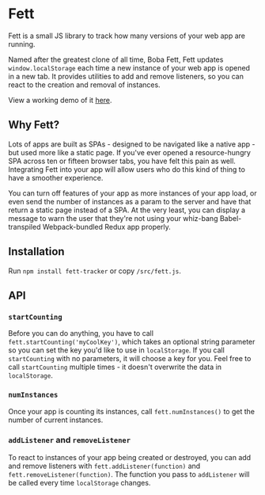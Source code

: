 # Fett

Fett is a small JS library to track how many versions of your web app are running.

Named after the greatest clone of all time, Boba Fett, Fett updates `window.localStorage` each time a new instance of your web app is opened in a new tab. It provides utilities to add and remove listeners, so you can react to the creation and removal of instances.

View a working demo of it [here](https://seangoedecke.github.io/fett/).

## Why Fett?

Lots of apps are built as SPAs - designed to be navigated like a native app - but used more like a static page. If you've ever opened a resource-hungry SPA across ten or fifteen browser tabs, you have felt this pain as well. Integrating Fett into your app will allow users who do this kind of thing to have a smoother experience.

You can turn off features of your app as more instances of your app load, or even send the number of instances as a param to the server and have that return a static page instead of a SPA. At the very least, you can display a message to warn the user that they're not using your whiz-bang Babel-transpiled Webpack-bundled Redux app properly.

## Installation

Run `npm install fett-tracker` or copy `/src/fett.js`.

## API

### `startCounting`

Before you can do anything, you have to call `fett.startCounting('myCoolKey')`, which takes an optional string parameter so you can set the key you'd like to use in `localStorage`. If you call `startCounting` with no parameters, it will choose a key for you. Feel free to call `startCounting` multiple times - it doesn't overwrite the data in `localStorage`.

### `numInstances`

Once your app is counting its instances, call `fett.numInstances()` to get the number of current instances.

### `addListener` and `removeListener`

To react to instances of your app being created or destroyed, you can add and remove listeners with `fett.addListener(function)` and `fett.removeListener(function)`. The function you pass to `addListener` will be called every time `localStorage` changes.
